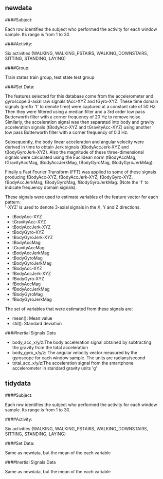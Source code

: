 ## newdata

####Subject:

Each row identifies the subject who performed the activity for each window sample. Its range is from 1 to 30.

####Activity: 

Six activities (WALKING, WALKING_PSTAIRS, WALKING_DOWNSTAIRS, SITTING, STANDING, LAYING)

####Group:

Train states train group, test state test group

####Set Data:

The features selected for this database come from the accelerometer and gyroscope 3-axial raw signals tAcc-XYZ and tGyro-XYZ. These time domain signals (prefix 't' to denote time) were captured at a constant rate of 50 Hz. Then they were filtered using a median filter and a 3rd order low pass Butterworth filter with a corner frequency of 20 Hz to remove noise. Similarly, the acceleration signal was then separated into body and gravity acceleration signals (tBodyAcc-XYZ and tGravityAcc-XYZ) using another low pass Butterworth filter with a corner frequency of 0.3 Hz.

Subsequently, the body linear acceleration and angular velocity were derived in time to obtain Jerk signals (tBodyAccJerk-XYZ and tBodyGyroJerk-XYZ). Also the magnitude of these three-dimensional signals were calculated using the Euclidean norm (tBodyAccMag, tGravityAccMag, tBodyAccJerkMag, tBodyGyroMag, tBodyGyroJerkMag). 

Finally a Fast Fourier Transform (FFT) was applied to some of these signals producing fBodyAcc-XYZ, fBodyAccJerk-XYZ, fBodyGyro-XYZ, fBodyAccJerkMag, fBodyGyroMag, fBodyGyroJerkMag. (Note the 'f' to indicate frequency domain signals). 

These signals were used to estimate variables of the feature vector for each pattern:  
'-XYZ' is used to denote 3-axial signals in the X, Y and Z directions.

* tBodyAcc-XYZ
* tGravityAcc-XYZ
* tBodyAccJerk-XYZ
* tBodyGyro-XYZ
* tBodyGyroJerk-XYZ
* tBodyAccMag
* tGravityAccMag
* tBodyAccJerkMag
* tBodyGyroMag
* tBodyGyroJerkMag
* fBodyAcc-XYZ
* fBodyAccJerk-XYZ
* fBodyGyro-XYZ
* fBodyAccMag
* fBodyAccJerkMag
* fBodyGyroMag
* fBodyGyroJerkMag

The set of variables that were estimated from these signals are: 

* mean(): Mean value
* std(): Standard deviation

####Inertial Signals Data

* body_acc_x/y/z:The body acceleration signal obtained by subtracting the gravity from the total acceleration
* body_gyro_x/y/z: The angular velocity vector measured by the gyroscope for each window sample. The units are radians/second
* total_acc_x/y/z:The acceleration signal from the smartphone accelerometer in standard gravity units 'g'

## tidydata

####Subject:

Each row identifies the subject who performed the activity for each window sample. Its range is from 1 to 30.

####Activity: 

Six activities (WALKING, WALKING_PSTAIRS, WALKING_DOWNSTAIRS, SITTING, STANDING, LAYING)

####Set Data:

Same as newdata, but the mean of the each variable

####Inertial Signals Data

Same as newdata, but the mean of the each variable